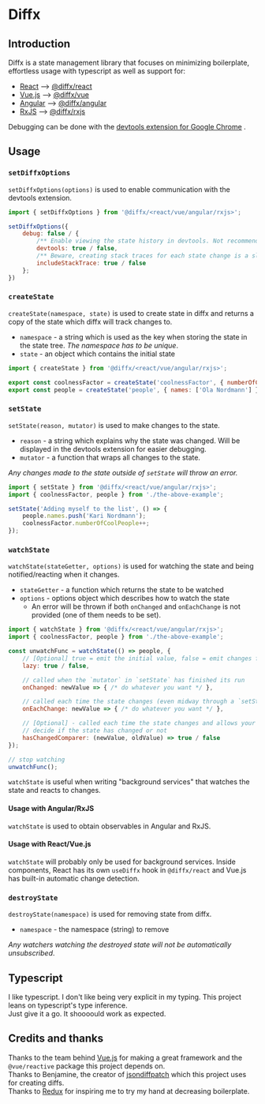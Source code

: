 # Diffx

## Introduction

Diffx is a state management library that focuses on minimizing boilerplate, effortless usage with typescript as well as
support for:

* [React](https://reactjs.org/) --> [@diffx/react](https://www.npmjs.com/package/@diffx/react)
* [Vue.js](https://vuejs.org/) --> [@diffx/vue](https://www.npmjs.com/package/@diffx/vue)
* [Angular](https://angular.io/) --> [@diffx/angular](https://www.npmjs.com/package/@diffx/angular)
* [RxJS](https://rxjs.dev/) --> [@diffx/rxjs](https://www.npmjs.com/package/@diffx/rxjs)

Debugging can be done with
the [devtools extension for Google Chrome](https://chrome.google.com/webstore/detail/diffx-devtools/ecijpnkbdaghilfokgbcieakdfbibeec)
.

## Usage

### `setDiffxOptions`

`setDiffxOptions(options)` is used to enable communication with the devtools extension.

```javascript
import { setDiffxOptions } from '@diffx/<react/vue/angular/rxjs>';

setDiffxOptions({
	debug: false / {
		/** Enable viewing the state history in devtools. Not recommended for use in a production environment. */
		devtools: true / false,
		/** Beware, creating stack traces for each state change is a slow operation. Not recommended for use in a production environment. */
		includeStackTrace: true / false
	};
})
```

### `createState`

`createState(namespace, state)` is used to create state in diffx and returns a copy of the state which diffx will track
changes to.

* `namespace` - a string which is used as the key when storing the state in the state tree. _The namespace has to be
  unique_.
* `state` - an object which contains the initial state

```javascript
import { createState } from '@diffx/<react/vue/angular/rxjs>';

export const coolnessFactor = createState('coolnessFactor', { numberOfCoolPeople: 1 });
export const people = createState('people', { names: ['Ola Nordmann'] });
```

### `setState`

`setState(reason, mutator)` is used to make changes to the state.

* `reason` - a string which explains why the state was changed. Will be displayed in the devtools extension for easier
  debugging.
* `mutator` - a function that wraps all changes to the state.

_Any changes made to the state outside of `setState` will throw an error._

```javascript
import { setState } from '@diffx/<react/vue/angular/rxjs>';
import { coolnessFactor, people } from './the-above-example';

setState('Adding myself to the list', () => {
	people.names.push('Kari Nordmann');
	coolnessFactor.numberOfCoolPeople++;
});
```

### `watchState`

`watchState(stateGetter, options)` is used for watching the state and being notified/reacting when it changes.

* `stateGetter` - a function which returns the state to be watched
* `options` - options object which describes how to watch the state
    * An error will be thrown if both `onChanged` and `onEachChange` is not provided (one of them needs to be set).

```javascript
import { watchState } from '@diffx/<react/vue/angular/rxjs>';
import { coolnessFactor, people } from './the-above-example';

const unwatchFunc = watchState(() => people, {
	// [Optional] true = emit the initial value, false = emit changes from now on, default = false
	lazy: true / false,

	// called when the `mutator` in `setState` has finished its run
	onChanged: newValue => { /* do whatever you want */ },

	// called each time the state changes (even midway through a `setState`)
	onEachChange: newValue => { /* do whatever you want */ },

	// [Optional] - called each time the state changes and allows your function to
	// decide if the state has changed or not
	hasChangedComparer: (newValue, oldValue) => true / false
});

// stop watching
unwatchFunc();
```

`watchState` is useful when writing "background services" that watches the state and reacts to changes.  


#### Usage with Angular/RxJS
`watchState` is used to obtain observables in Angular and RxJS.

#### Usage with React/Vue.js
`watchState` will probably only be used for background services. Inside components, React has its own `useDiffx`
hook in `@diffx/react` and Vue.js has built-in automatic change detection.

### `destroyState`

`destroyState(namespace)` is used for removing state from diffx.

* `namespace` - the namespace (string) to remove

_Any watchers watching the destroyed state will not be automatically unsubscribed_.

## Typescript
I like typescript. I don't like being very explicit in my typing. This project leans on typescript's type inference.  
Just give it a go. It shoooould work as expected.

## Credits and thanks

Thanks to the team behind [Vue.js](https://vuejs.org/) for making a great framework and the `@vue/reactive` package this
project depends on.  
Thanks to Benjamine, the creator of [jsondiffpatch](https://github.com/benjamine/jsondiffpatch) which this project uses
for creating diffs.  
Thanks to [Redux](https://redux.js.org/) for inspiring me to try my hand at decreasing boilerplate.
